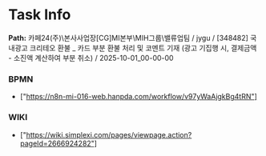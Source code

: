 # Task Info

**Path:** 카페24(주)\본사사업장\[CG]MI본부\MIH그룹\밸류업팀 / jygu / [348482] 국내광고 크리테오 환불 _ 카드 부분 환불 처리 및 코멘트 기재 (광고 기집행 시, 결제금액 - 소진액 계산하여 부분 취소) / 2025-10-01_00-00-00

### BPMN
- ["https://n8n-mi-016-web.hanpda.com/workflow/v97yWaAjgkBg4tRN"]

### WIKI
- ["https://wiki.simplexi.com/pages/viewpage.action?pageId=2666924282"]

